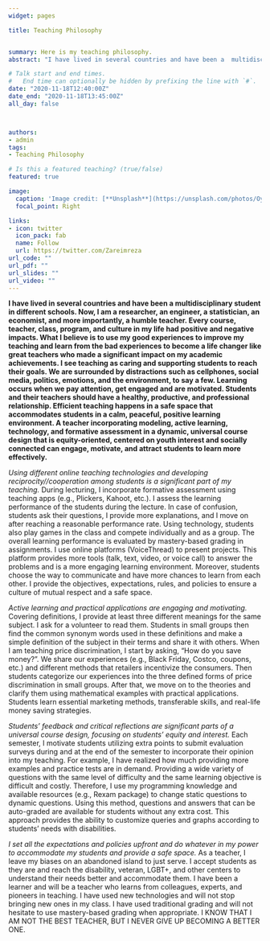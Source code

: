 ```yaml
---
widget: pages

title: Teaching Philosophy


summary: Here is my teaching philosophy.
abstract: "I have lived in several countries and have been a  multidisciplinary student in different schools. Now, I am a researcher, an engineer, a statistician, an economist, and more importantly, a humble teacher. Every course, teacher, class, program, and culture in my life had positive and negative impacts. What I believe is to use my good experiences to improve my teaching and learn from the bad experiences to become a life changer like great teachers who made a significant impact on my academic achievements. I see teaching as caring and supporting students to reach their goals. We are surrounded by distractions such as cellphones, social media, politics, emotions, and the environment, to say a few. Learning occurs when we pay attention, get engaged and are motivated. Students and their teachers should have a healthy, productive, and professional relationship. Efficient teaching happens in a safe space that accommodates students in a calm, peaceful, positive learning environment. A teacher incorporating modeling, active learning, technology, and formative assessment in a dynamic, universal course design that is equity-oriented, centered on youth interest and socially connected can engage, motivate, and attract students to learn more effectively."

# Talk start and end times.
#   End time can optionally be hidden by prefixing the line with `#`.
date: "2020-11-18T12:40:00Z"
date_end: "2020-11-18T13:45:00Z"
all_day: false



authors:
- admin
tags: 
- Teaching Philosophy

# Is this a featured teaching? (true/false)
featured: true

image:
  caption: 'Image credit: [**Unsplash**](https://unsplash.com/photos/OyCl7Y4y0Bk)'
  focal_point: Right

links:
- icon: twitter
  icon_pack: fab
  name: Follow
  url: https://twitter.com/Zareimreza
url_code: ""
url_pdf: ""
url_slides: ""
url_video: ""
---
```

**I have lived in several countries and have been a  multidisciplinary student in different schools. Now, I am a researcher, an engineer, a statistician, an economist, and more importantly, a humble teacher. Every course, teacher, class, program, and culture in my life had positive and negative impacts. What I believe is to use my good experiences to improve my teaching and learn from the bad experiences to become a life changer like great teachers who made a significant impact on my academic achievements. I see teaching as caring and supporting students to reach their goals. We are surrounded by distractions such as cellphones, social media, politics, emotions, and the environment, to say a few. Learning occurs when we pay attention, get engaged and are motivated. Students and their teachers should have a healthy, productive, and professional relationship. Efficient teaching happens in a safe space that accommodates students in a calm, peaceful, positive learning environment. A teacher incorporating modeling, active learning, technology, and formative assessment in a dynamic, universal course design that is equity-oriented, centered on youth interest and socially connected can engage, motivate, and attract students to learn more effectively.**

*Using different online teaching technologies and developing reciprocity//cooperation among students is a significant part of my teaching.* During lecturing, I incorporate formative assessment using teaching apps (e.g., Plickers, Kahoot, etc.). I assess the learning performance of the students during the lecture. In case of confusion, students ask their questions, I provide more explanations, and I move on after reaching a reasonable performance rate. Using technology, students also play games in the class and compete individually and as a group. The overall learning performance is evaluated by mastery-based grading in assignments. I use online platforms (VoiceThread) to present projects. This platform provides more tools (talk, text, video, or voice call) to answer the problems and is a more engaging learning environment. Moreover, students choose the way to communicate and have more chances to learn from each other. I provide the objectives, expectations, rules, and policies to ensure a culture of mutual respect and a safe space.

*Active learning and practical applications are engaging and motivating.* Covering definitions, I provide at least three different meanings for the same subject. I ask for a volunteer to read them. Students in small groups then find the common synonym words used in these definitions and make a simple definition of the subject in their terms and share it with others. When I am teaching price discrimination, I start by asking, “How do you save money?”.  We share our experiences (e.g., Black Friday, Costco, coupons, etc.) and different methods that retailers incentivize the consumers. Then students categorize our experiences into the three defined forms of price discrimination in small groups. After that, we move on to the theories and clarify them using mathematical examples with practical applications. Students learn essential marketing methods, transferable skills, and real-life money saving strategies. 

*Students’ feedback and critical reflections are significant parts of a universal course design, focusing on students’ equity and interest.* Each semester, I motivate students utilizing extra points to submit evaluation surveys during and at the end of the semester to incorporate their opinion into my teaching. For example, I have realized how much providing more examples and practice tests are in demand. Providing a wide variety of questions with the same level of difficulty and the same learning objective is difficult and costly. Therefore, I use my programming knowledge and available resources (e.g., Rexam package) to change static questions to dynamic questions. Using this method, questions and answers that can be auto-graded are available for students without any extra cost. This approach provides the ability to customize queries and graphs according to students’ needs with disabilities. 

*I set all the expectations and policies upfront and do whatever in my power to accommodate my students and provide a safe space.* As a teacher, I leave my biases on an abandoned island to just serve. I accept students as they are and reach the disability, veteran, LGBT+, and other centers to understand their needs better and accommodate them. I have been a learner and will be a teacher who learns from colleagues, experts, and pioneers in teaching. I have used new technologies and will not stop bringing new ones in my class. I have used traditional grading and will not hesitate to use mastery-based grading when appropriate. I KNOW THAT I AM NOT THE BEST TEACHER, BUT I NEVER GIVE UP BECOMING A BETTER ONE.
